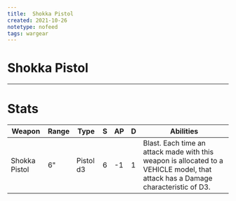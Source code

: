 ```yaml
---
title:  Shokka Pistol
created: 2021-10-26
notetype: nofeed
tags: wargear
---
```


# Shokka Pistol

---

# Stats

| Weapon        | Range | Type      | S   | AP  | D   | Abilities                                                                                                                        |
| ------------- | ----- | --------- | --- | --- | --- | -------------------------------------------------------------------------------------------------------------------------------- |
| Shokka Pistol | 6"    | Pistol d3 | 6   | -1  | 1   | Blast. Each time an attack made with this weapon is allocated to a VEHICLE model, that attack has a Damage characteristic of D3. | 
